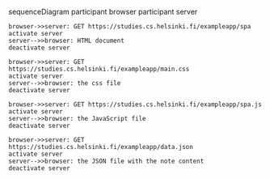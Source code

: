 sequenceDiagram
    participant browser
    participant server
    
    browser->>server: GET https://studies.cs.helsinki.fi/exampleapp/spa
    activate server
    server-->>browser: HTML document
    deactivate server
    
    browser->>server: GET https://studies.cs.helsinki.fi/exampleapp/main.css
    activate server
    server-->>browser: the css file
    deactivate server
    
    browser->>server: GET https://studies.cs.helsinki.fi/exampleapp/spa.js
    activate server
    server-->>browser: the JavaScript file
    deactivate server
    
    browser->>server: GET https://studies.cs.helsinki.fi/exampleapp/data.json
    activate server
    server-->>browser: the JSON file with the note content
    deactivate server    
